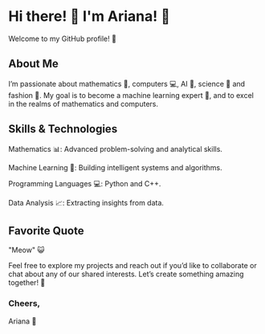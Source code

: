 # Hi there! 🌟 I'm Ariana! 🦄
Welcome to my GitHub profile! 💖

## About Me
I’m passionate about mathematics 📏, computers 💻, AI 🤖, science 🔬 and fashion 👗. My goal is to become a machine learning expert 🌟, and to excel in the realms of mathematics and computers.

## Skills & Technologies
Mathematics 📊: Advanced problem-solving and analytical skills.

Machine Learning 🤖: Building intelligent systems and algorithms.

Programming Languages 💻: Python and C++. 

Data Analysis 📈: Extracting insights from data.

## Favorite Quote
"Meow" 😺

Feel free to explore my projects and reach out if you’d like to collaborate or chat about any of our shared interests. Let’s create something amazing together! 🌸

### Cheers,
Ariana 🌟

